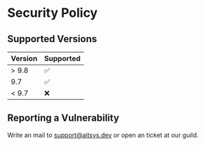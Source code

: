 # Security Policy

## Supported Versions

| Version | Supported          |
| ------- | ------------------ |
| > 9.8   | :white_check_mark: |
|   9.7   | :white_check_mark: |
| < 9.7   | :x:                |

## Reporting a Vulnerability

Write an mail to support@aitsys.dev or open an ticket at our guild.
